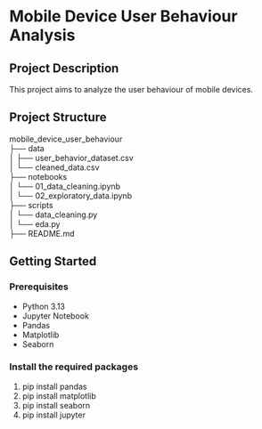 # Mobile Device User Behaviour Analysis

## Project Description
This project aims to analyze the user behaviour of mobile devices.

## Project Structure  
mobile_device_user_behaviour  
├── data  
│   ├── user_behavior_dataset.csv  
│   └── cleaned_data.csv  
├── notebooks  
│   └── 01_data_cleaning.ipynb  
│   └── 02_exploratory_data.ipynb  
├── scripts  
│   └── data_cleaning.py  
│   └── eda.py  
├── README.md


## Getting Started
### Prerequisites
- Python 3.13
- Jupyter Notebook
- Pandas
- Matplotlib
- Seaborn

### Install the required packages
1. pip install pandas
2. pip install matplotlib
3. pip install seaborn
4. pip install jupyter
